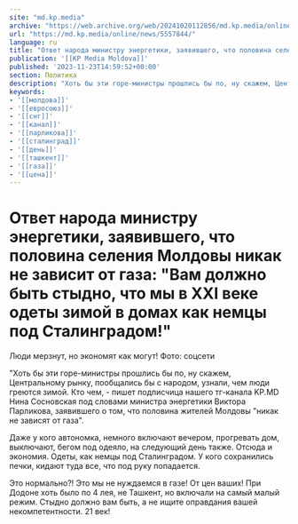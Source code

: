 ```yaml
---
site: "md.kp.media"
archive: "https://web.archive.org/web/20241020112856/md.kp.media/online/news/5557844/"
url: "https://md.kp.media/online/news/5557844/"
language: ru
title: "Ответ народа министру энергетики, заявившего, что половина селения Молдовы никак не зависит от газа: \"Вам должно быть стыдно, что мы в ХХI веке одеты зимой в домах как немцы под Сталинградом!\""
publication: '[[KP Media Moldova]]'
published: '2023-11-23T14:59:52+00:00'
section: Политика
description: "Хоть бы эти горе-министры прошлись бы по, ну скажем, Центральному рынку, пообщались бы с народом, узнали, чем люди греются зимой"
keywords:
- '[[молдова]]'
- '[[евросоюз]]'
- '[[снг]]'
- '[[канал]]'
- '[[парликова]]'
- '[[сталинград]]'
- '[[день]]'
- '[[ташкент]]'
- '[[газа]]'
- '[[цена]]'
---
```


# Ответ народа министру энергетики, заявившего, что половина селения Молдовы никак не зависит от газа: "Вам должно быть стыдно, что мы в ХХI веке одеты зимой в домах как немцы под Сталинградом!"

Люди мерзнут, но экономят как могут! Фото: соцсети

"Хоть бы эти горе-министры прошлись бы по, ну скажем, Центральному рынку, пообщались бы с народом, узнали, чем люди греются зимой. Кто чем, - пишет подписчица нашего тг-канала KP.MD Нина Сосновская под словами министра энергетики Виктора Парликова, заявившего о том, что половина жителей Молдовы "никак не зависят от газа".

Даже у кого автономка, немного включают вечером, прогревать дом, выключают, бегом под одеяло, на следующий день также. Отсюда и экономия. Одеты, как немцы под Сталинградом. У кого сохранились печки, кидают туда все, что под руку попадается.

Это нормально?! Это мы не нуждаемся в газе! От цен ваших! При Додоне хоть было по 4 лея, не Ташкент, но включали на самый малый режим. Стыдно должно вам быть, а не ищите оправдания вашей некомпетентности. 21 век!